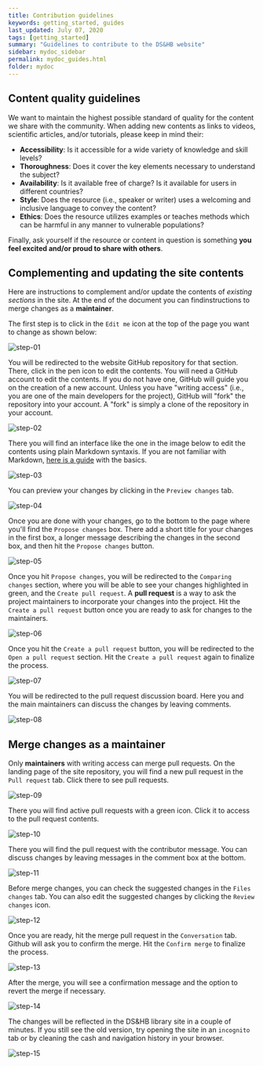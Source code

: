 ```yaml
---
title: Contribution guidelines
keywords: getting_started, guides
last_updated: July 07, 2020
tags: [getting_started]
summary: "Guidelines to contribute to the DS&HB website"
sidebar: mydoc_sidebar
permalink: mydoc_guides.html
folder: mydoc
---
```


## Content quality guidelines

We want to maintain the highest possible standard of quality for the content we share with the community. When adding new contents as links to videos, scientific articles, and/or tutorials, please keep in mind their: 

- **Accessibility**: Is it accessible for a wide variety of knowledge and skill levels? 
- **Thoroughness**: Does it cover the key elements necessary to understand the subject?
- **Availability**: Is it available free of charge? Is it available for users in different countries?
- **Style**: Does the resource (i.e., speaker or writer) uses a welcoming and inclusive language to convey the content?
- **Ethics**: Does the resource utilizes examples or teaches methods which can be harmful in any manner to vulnerable populations? 

Finally, ask yourself if the resource or content in question is something **you feel excited and/or proud to share with others**.

## Complementing and updating the site contents

Here are instructions to complement and/or update the contents of *existing sections* in the site. At the end of the document you can findinstructions to merge changes as a **maintainer**.

The first step is to click in the `Edit me` icon at the top of the page you want to change as shown below:

![step-01](images/guides1.png)

You will be redirected to the website GitHub repository for that section. There, click in the pen icon to edit the contents. You will need a GitHub account to edit the contents. If you do not have one, GitHub will guide you on the creation of a new account. Unless you have "writing access" (i.e., you are one of the main developers for the project), GitHub will "fork" the repository into your account. A "fork" is simply a clone of the repository in your account.

![step-02](images/guides2.png)

There you will find an interface like the one in the image below to edit the contents using plain Markdown syntaxis. If you are not familiar with Markdown, [here is a guide](https://www.markdownguide.org/basic-syntax/) with the basics.

![step-03](images/change-sections-03.png)

You can preview your changes by clicking in the `Preview changes` tab.

![step-04](_guides/images/guides4.png)

Once you are done with your changes, go to the bottom to the page where you'll find the `Propose changes` box. There add a short title for your changes in the first box, a longer message describing the changes in the second box, and then hit the `Propose changes` button.

![step-05](_guides/images/guides5.png)

Once you hit `Propose changes`, you will be redirected to the `Comparing changes` section, where you will be able to see your changes highlighted in green, and the `Create pull request`. A **pull request** is a way to ask the project maintainers to incorporate your changes into the project. Hit the `Create a pull request` button once you are ready to ask for changes to the maintainers.

![step-06](_guides/images/guides6.png)

Once you hit the `Create a pull request` button, you will be redirected to the `Open a pull request` section. Hit the `Create a pull request` again to finalize the process.

![step-07](images/guides7.png)

You will be redirected to the pull request discussion board. Here you and the main maintainers can discuss the changes by leaving comments.

![step-08](images/guides8.png)

## Merge changes as a maintainer

Only **maintainers** with writing access can merge pull requests. On the landing page of the site repository, you will find a new pull request in the `Pull request` tab. Click there to see pull requests.

![step-09](images/guides9.png)

There you will find active pull requests with a green icon. Click it to access to the pull request contents.

![step-10](images/guides10.png)

There you will find the pull request with the contributor message. You can discuss changes by leaving messages in the comment box at the bottom.

![step-11](images/guides11.png)

Before merge changes, you can check the suggested changes in the `Files changes` tab. You can also edit the suggested changes by clicking the `Review changes` icon.

![step-12](images/guides12.png)

Once you are ready, hit the merge pull request in the `Conversation` tab. Github will ask you to confirm the merge. Hit the `Confirm merge` to finalize the process.

![step-13](images/guides13.png)

After the merge, you will see a confirmation message and the option to revert the merge if necessary.  

![step-14](images/guides14.png)

The changes will be reflected in the DS&HB library site in a couple of minutes. If you still see the old version, try opening the site in an `incognito` tab or by cleaning the cash and navigation history in your browser.

![step-15](images/guides15.png)
